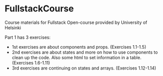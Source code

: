 # FullstackCourse
Course materials for Fullstack Open-course provided by University of Helsinki

Part 1 has 3 exercises: 
- 1st exercises are about components and props. (Exercises 1.1-1.5)
- 2nd exercises are about states and more on how to use components to clean up the code. Also some html to set information in a table. (Exercises 1.6-1.11)
- 3rd exercises are continuing on states and arrays. (Exercises 1.12-1.14)
